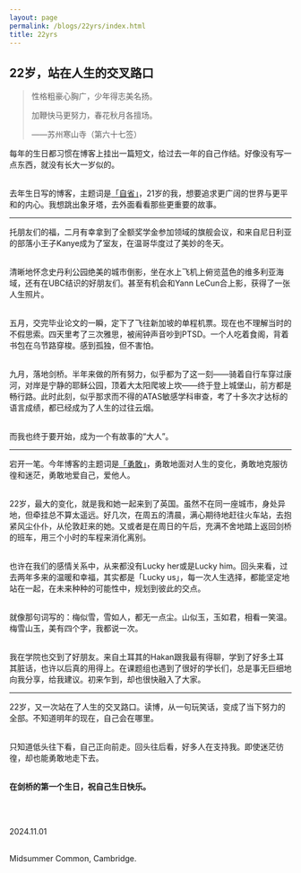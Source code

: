 ```yaml
---
layout: page
permalink: /blogs/22yrs/index.html
title: 22yrs
---
```


## 22岁，站在人生的交叉路口

> 性格粗豪心胸广，少年得志美名扬。
>
> 加鞭快马更努力，春花秋月各擅场。
>
> ——苏州寒山寺（第六十七签）

每年的生日都习惯在博客上挂出一篇短文，给过去一年的自己作结。好像没有写一点东西，就没有长大一岁似的。

<br>去年生日写的博客，主题词是[「自省」](https://caihanlin.com/blogs/21yrs)，21岁的我，想要追求更广阔的世界与更平和的内心。我想跳出象牙塔，去外面看看那些更重要的故事。

---

托朋友们的福，二月有幸拿到了全额奖学金参加领域的旗舰会议，和来自尼日利亚的部落小王子Kanye成为了室友，在温哥华度过了美妙的冬天。

<br>清晰地怀念史丹利公园绝美的城市倒影，坐在水上飞机上俯览蓝色的维多利亚海域，还有在UBC结识的好朋友们。甚至有机会和Yann LeCun合上影，获得了一张人生照片。

<br>五月，交完毕业论文的一瞬，定下了飞往新加坡的单程机票。现在也不理解当时的不假思索。四天里考了三次雅思，被闹钟声音吵到PTSD。一个人吃着食阁，背着书包在乌节路穿梭。感到孤独，但不害怕。

<br>九月，落地剑桥。半年来做的所有努力，似乎都为了这一刻——骑着自行车穿过康河，对岸是宁静的耶稣公园，顶着大太阳爬坡上坎——终于登上城堡山，前方都是畅行路。此时此刻，似乎那求而不得的ATAS敏感学科审查，考了十多次才达标的语言成绩，都已经成为了人生的过往云烟。

<br>而我也终于要开始，成为一个有故事的“大人”。

---

宕开一笔。今年博客的主题词是[「勇敢」](https://caihanlin.com/blogs/22yrs)，勇敢地面对人生的变化，勇敢地克服彷徨和迷茫，勇敢地爱自己，爱他人。

<br>22岁，最大的变化，就是我和她一起来到了英国。虽然不在同一座城市，身处异地，但牵挂总不算太遥远。好几次，在周五的清晨，满心期待地赶往火车站，去抱紧风尘仆仆，从伦敦赶来的她。又或者是在周日的午后，充满不舍地踏上返回剑桥的班车，用三个小时的车程来消化离别。

<br>也许在我们的感情关系中，从来都没有Lucky her或是Lucky him。回头来看，过去两年多来的温暖和幸福，其实都是「Lucky us」，每一次人生选择，都能坚定地站在一起，在未来种种的可能性中，规划到彼此的交点。

<br>就像那句词写的：梅似雪，雪如人，都无一点尘。山似玉，玉如君，相看一笑温。梅雪山玉，美有四个字，我都说一次。

<br>我在学院也交到了好朋友。来自土耳其的Hakan跟我最有得聊，学到了好多土耳其脏话，也许以后真的用得上。在课题组也遇到了很好的学长们，总是事无巨细地向我分享，给我建议。初来乍到，却也很快融入了大家。

---

22岁，又一次站在了人生的交叉路口。读博，从一句玩笑话，变成了当下努力的全部。不知道明年的现在，自己会在哪里。

<br>只知道低头往下看，自己正向前走。回头往后看，好多人在支持我。即使迷茫彷徨，却也能勇敢地走下去。

<br>**在剑桥的第一个生日，祝自己生日快乐。**

<br>

<br>2024.11.01

<br>Midsummer Common, Cambridge.

<br>
